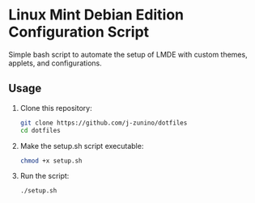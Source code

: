 # Linux Mint Debian Edition Configuration Script

Simple bash script to automate the setup of LMDE with custom themes, applets, and configurations.

## Usage

1. Clone this repository:

   ```bash
   git clone https://github.com/j-zunino/dotfiles
   cd dotfiles
   ```

2. Make the setup.sh script executable:
   ```bash
   chmod +x setup.sh
   ```
3. Run the script:
   ```bash
   ./setup.sh
   ```
